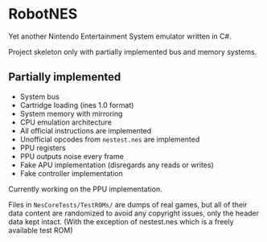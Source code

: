 # RobotNES

Yet another Nintendo Entertainment System emulator written in C#.

Project skeleton only with partially implemented bus and memory systems.

## Partially implemented

- System bus
- Cartridge loading (ines 1.0 format)
- System memory with mirroring
- CPU emulation architecture
- All official instructions are implemented
- Unofficial opcodes from `nestest.nes` are implemented
- PPU registers
- PPU outputs noise every frame
- Fake APU implementation (disregards any reads or writes)
- Fake controller implementation

Currently working on the PPU implementation.

Files in `NesCoreTests/TestROMs/` are dumps of real games, but all of their data content are randomized to avoid any copyright issues, only the header data kept intact. (With the exception of nestest.nes which is a freely available test ROM)